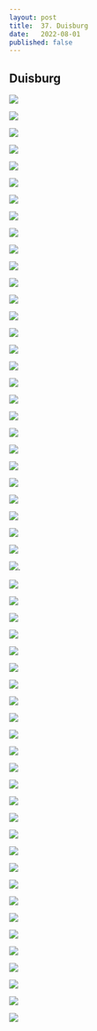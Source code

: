 ```yaml
---
layout: post
title:  37. Duisburg
date:   2022-08-01
published: false
---
```


## Duisburg ##

![](/img/20220801__ms_res_koeln2_0.jpg)

![](/img/20220801__ms_res_koeln2_1.jpg)

![](/img/20220801__ms_res_koeln2_2.jpg)

![](/img/20220801__ms_res_koeln2_3.jpg)

![](/img/20220801__ms_res_koeln2_4.jpg)

![](/img/20220801__ms_res_koeln2_5.jpg)

![](/img/20220801__ms_res_koeln2_6.jpg)

![](/img/20220801__ms_res_koeln2_7.jpg)

![](/img/20220801__ms_res_koeln2_8.jpg)

![](/img/20220801__ms_res_koeln2_9.jpg)

![](/img/20220801__ms_res_koeln2_10.jpg)

![](/img/20220801__ms_res_koeln2_11.jpg)

![](/img/20220801__ms_res_koeln2_12.jpg)

![](/img/20220801__ms_res_koeln2_13.jpg)

![](/img/20220801__ms_res_koeln2_14.jpg)

![](/img/20220801__ms_res_koeln2_15.jpg)

![](/img/20220801__ms_res_koeln2_16.jpg)

![](/img/20220801__ms_res_koeln2_17.jpg)

![](/img/20220801__ms_res_koeln2_18.jpg)

![](/img/20220801__ms_res_koeln2_19.jpg)

![](/img/20220801__ms_res_koeln2_20.jpg)

![](/img/20220801__ms_res_koeln2_21.jpg)

![](/img/20220801__ms_res_koeln2_22.jpg)

![](/img/20220801__ms_res_koeln2_23.jpg)

![](/img/20220801__ms_res_koeln2_24.jpg)

![](/img/20220801__ms_res_koeln2_25.jpg)

![](/img/20220801__ms_res_koeln2_26.jpg)

![](/img/20220801__ms_res_koeln2_27.jpg)

![](/img/20220801__ms_res_koeln2_28.jpg).

![](/img/20220801__ms_res_koeln2_29.jpg)

![](/img/20220801__ms_res_koeln2_30.jpg)

![](/img/20220801__ms_res_koeln2_31.jpg)

![](/img/20220801__ms_res_koeln2_32.jpg)

![](/img/20220801__ms_res_koeln2_33.jpg)

![](/img/20220801__ms_res_koeln2_34.jpg)

![](/img/20220801__ms_res_koeln2_35.jpg)

![](/img/20220801__ms_res_koeln2_36.jpg)

![](/img/20220801__ms_res_koeln2_37.jpg)

![](/img/20220801__ms_res_koeln2_38.jpg)

![](/img/20220801__ms_res_koeln2_39.jpg)

![](/img/20220801__ms_res_koeln2_40.jpg)

![](/img/20220801__ms_res_koeln2_41.jpg)

![](/img/20220801__ms_res_koeln2_42.jpg)

![](/img/20220801__ms_res_koeln2_43.jpg)

![](/img/20220801__ms_res_koeln2_44.jpg)

![](/img/20220801__ms_res_koeln2_45.jpg)

![](/img/20220801__ms_res_koeln2_46.jpg)

![](/img/20220801__ms_res_koeln2_47.jpg)

![](/img/20220801__ms_res_koeln2_48.jpg)

![](/img/20220801__ms_res_koeln2_49.jpg)

![](/img/20220801__ms_res_koeln2_50.jpg)

![](/img/20220801__ms_res_koeln2_51.jpg)

![](/img/20220801__ms_res_koeln2_52.jpg)

![](/img/20220801__ms_res_koeln2_53.jpg)

![](/img/20220801__ms_res_koeln2_54.jpg)

![](/img/20220801__ms_res_koeln2_55.jpg)

